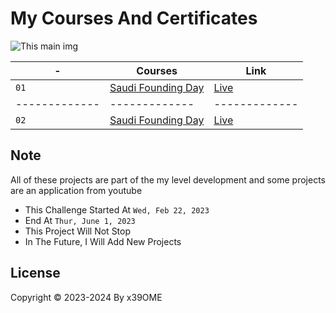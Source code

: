 # My Courses And Certificates


![This main img]()


| - | Courses | Link |
| ------------- | ------------- | ------------- |
|`01`| [Saudi Founding Day]() | [Live]() | [Link]()
| ------------- | ------------- | ------------- |
|`02`| [Saudi Founding Day]() | [Live]() | [Link]()



## 

## Note

All of these projects are part of the my level development and some projects are an application from youtube

- This Challenge Started At `Wed, Feb 22, 2023`
- End At `Thur, June 1, 2023`
- This Project Will Not Stop
- In The Future, I Will Add New Projects

## License

Copyright © 2023-2024 By x39OME
